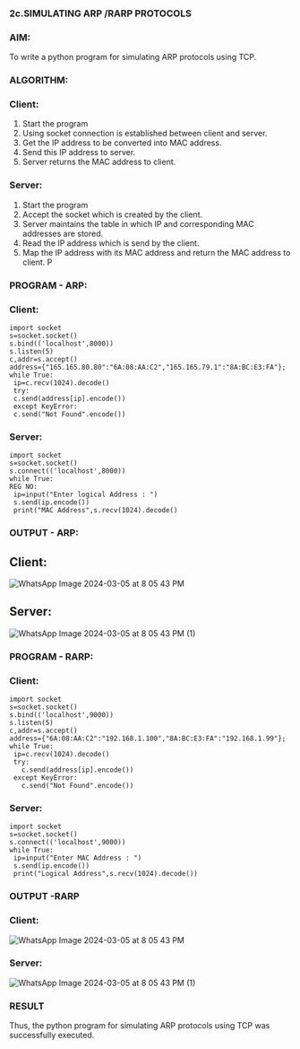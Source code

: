 ### 2c.SIMULATING ARP /RARP PROTOCOLS

### AIM:
To write a python program for simulating ARP protocols using TCP.
### ALGORITHM:
### Client:
1. Start the program
2. Using socket connection is established between client and server.
3. Get the IP address to be converted into MAC address.
4. Send this IP address to server.
5. Server returns the MAC address to client.
### Server:
1. Start the program
2. Accept the socket which is created by the client.
3. Server maintains the table in which IP and corresponding MAC addresses are
stored.
4. Read the IP address which is send by the client.
5. Map the IP address with its MAC address and return the MAC address to client.
P
### PROGRAM - ARP:
### Client:
```
import socket
s=socket.socket()
s.bind(('localhost',8000))
s.listen(5)
c,addr=s.accept()
address={"165.165.80.80":"6A:08:AA:C2","165.165.79.1":"8A:BC:E3:FA"};
while True:
 ip=c.recv(1024).decode()
 try:
 c.send(address[ip].encode())
 except KeyError:
 c.send("Not Found".encode())
```
### Server:
```
import socket
s=socket.socket()
s.connect(('localhost',8000))
while True:
REG NO:
 ip=input("Enter logical Address : ")
 s.send(ip.encode())
 print("MAC Address",s.recv(1024).decode()
```
### OUTPUT - ARP:
## Client:
![WhatsApp Image 2024-03-05 at 8 05 43 PM](https://github.com/SUBBIAH1904/2c.ARP_RARP_PROTOCOLS/assets/147473604/53e3a0aa-1b41-4680-820f-ca049ba9c5b7)
## Server:
![WhatsApp Image 2024-03-05 at 8 05 43 PM (1)](https://github.com/SUBBIAH1904/2c.ARP_RARP_PROTOCOLS/assets/147473604/752214d1-4b07-4849-986e-15ff493396da)

### PROGRAM - RARP:
### Client:
```
import socket
s=socket.socket()
s.bind(('localhost',9000))
s.listen(5)
c,addr=s.accept()
address={"6A:08:AA:C2":"192.168.1.100","8A:BC:E3:FA":"192.168.1.99"};
while True:
 ip=c.recv(1024).decode()
 try:
   c.send(address[ip].encode())
 except KeyError:
   c.send("Not Found".encode())
```
### Server:
```
import socket
s=socket.socket()
s.connect(('localhost',9000))
while True:
 ip=input("Enter MAC Address : ")
 s.send(ip.encode())
 print("Logical Address",s.recv(1024).decode())
```
### OUTPUT -RARP
### Client:
![WhatsApp Image 2024-03-05 at 8 05 43 PM](https://github.com/SUBBIAH1904/2c.ARP_RARP_PROTOCOLS/assets/147473604/302fb360-8d1f-4f09-9415-75337d5a611a)
### Server:
![WhatsApp Image 2024-03-05 at 8 05 43 PM (1)](https://github.com/SUBBIAH1904/2c.ARP_RARP_PROTOCOLS/assets/147473604/e5ee7870-ff98-4006-94e3-d49f87c9a786)
### RESULT
Thus, the python program for simulating ARP protocols using TCP was successfully 
executed.
